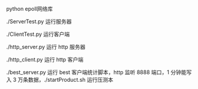 python epoll网络库

./ServerTest.py 运行服务器

./ClientTest.py 运行客户端

./http_server.py 运行 http 服务器

./http_client.py 运行 http 客户端

./best_server.py 运行 best 客户端统计脚本，http 监听 8888 端口，1 分钟能写入 3 万条数据，./startProduct.sh 运行压测本
